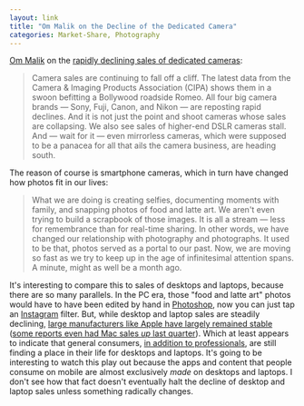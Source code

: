 ```yaml
---
layout: link
title: "Om Malik on the Decline of the Dedicated Camera"
categories: Market-Share, Photography
---
```


[Om Malik](https://twitter.com/OM) on the [rapidly declining sales of dedicated cameras](https://om.co/2019/09/03/camera-sales-are-falling-sharply/):

> Camera sales are continuing to fall off a cliff. The latest data from the Camera & Imaging Products Association (CIPA) shows them in a swoon befitting a Bollywood roadside Romeo. All four big camera brands — Sony, Fuji, Canon, and Nikon — are reposting rapid declines. And it is not just the point and shoot cameras whose sales are collapsing. We also see sales of higher-end DSLR cameras stall. And — wait for it — even mirrorless cameras, which were supposed to be a panacea for all that ails the camera business, are heading south.

The reason of course is smartphone cameras, which in turn have changed how photos fit in our lives:

> What we are doing is creating selfies, documenting moments with family, and snapping photos of food and latte art. We aren't even trying to build a scrapbook of those images. It is all a stream — less for remembrance than for real-time sharing. In other words, we have changed our relationship with photography and photographs. It used to be that, photos served as a portal to our past. Now, we are moving so fast as we try to keep up in the age of infinitesimal attention spans. A minute, might as well be a month ago.

It's interesting to compare this to sales of desktops and laptops, because there are so many parallels. In the PC era, those "food and latte art" photos would have to have been edited by hand in [Photoshop](https://www.photoshop.com/), now you can just tap an [Instagram](https://www.instagram.com/) filter. But, while desktop and laptop sales are steadily declining, [large manufacturers like Apple have largely remained stable](https://www.pcmag.com/news/361916/pc-sales-keep-falling-but-big-manufacturers-are-doing-just) ([some reports even had Mac sales *up* last quarter](https://9to5mac.com/2019/07/11/mac-shipments-q2-2019-estimates/)). Which at least appears to indicate that general consumers, [in addition to professionals](https://blog.robenkleene.com/2019/08/07/apples-app-stores-have-failed-creative-apps/), are still finding a place in their life for desktops and laptops. It's going to be interesting to watch this play out because the apps and content that people consume on mobile are almost exclusively *made* on desktops and laptops. I don't see how that fact doesn't eventually halt the decline of desktop and laptop sales unless something radically changes.

